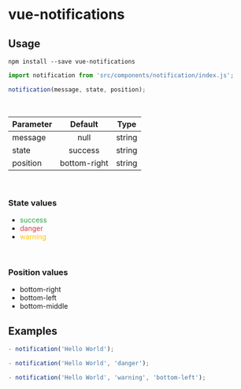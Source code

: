 # vue-notifications

## Usage

```
npm install --save vue-notifications
```

```js
import notification from 'src/components/notification/index.js';

notification(message, state, position);
```
<br>

| Parameter    | Default         | Type   |
| :---         | :----:          | :----: |
| message      | null            | string | 
| state        | success         | string |
| position     | bottom-right    | string |

<br>

### State values
* <span style="color: #28a745 "> success </span>
* <span style="color: #dc3545"> danger </span>
* <span style="color: #ffc107"> warning </span>

<br>

### Position values
- bottom-right
- bottom-left
- bottom-middle

## Examples

```js
- notification('Hello World');

- notification('Hello World', 'danger');

- notification('Hello World', 'warning', 'bottom-left');
```

